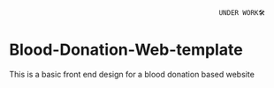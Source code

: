                                                          UNDER WORK🛠

# Blood-Donation-Web-template
This is a basic front end design for a blood donation based website
